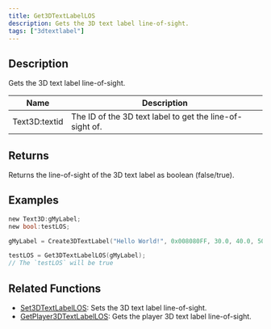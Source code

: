 ```yaml
---
title: Get3DTextLabelLOS
description: Gets the 3D text label line-of-sight.
tags: ["3dtextlabel"]
---
```


<VersionWarn version='omp v1.1.0.2612' />

## Description

Gets the 3D text label line-of-sight.

| Name      | Description                                                               |
| --------- | ------------------------------------------------------------------------- |
| Text3D:textid | The ID of the 3D text label to get the line-of-sight of. |

## Returns

Returns the line-of-sight of the 3D text label as boolean (false/true).

## Examples

```c
new Text3D:gMyLabel;
new bool:testLOS;

gMyLabel = Create3DTextLabel("Hello World!", 0x008080FF, 30.0, 40.0, 50.0, 10.0, 0, true);

testLOS = Get3DTextLabelLOS(gMyLabel);
// The `testLOS` will be true
```

## Related Functions

- [Set3DTextLabelLOS](Set3DTextLabelLOS): Sets the 3D text label line-of-sight.
- [GetPlayer3DTextLabelLOS](GetPlayer3DTextLabelLOS): Gets the player 3D text label line-of-sight.
